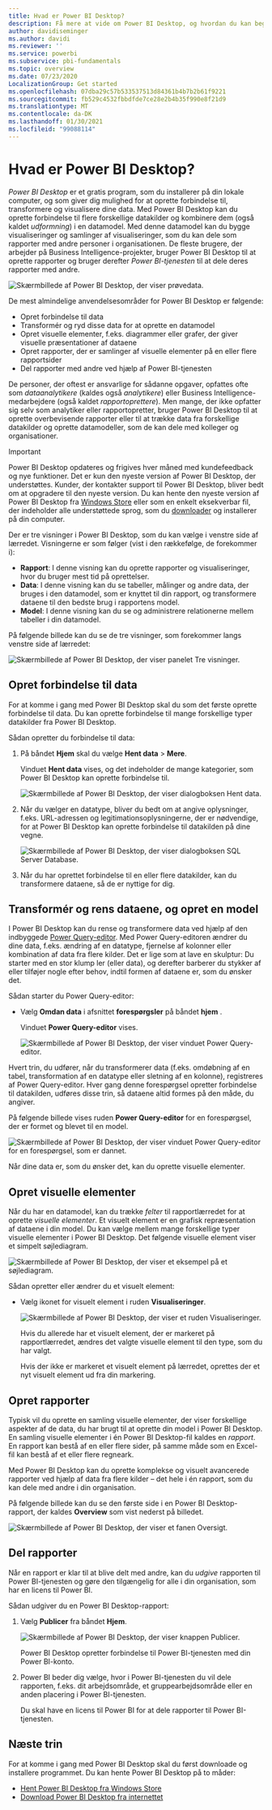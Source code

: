 ```yaml
---
title: Hvad er Power BI Desktop?
description: Få mere at vide om Power BI Desktop, og hvordan du kan begynde at bruge det.
author: davidiseminger
ms.author: davidi
ms.reviewer: ''
ms.service: powerbi
ms.subservice: pbi-fundamentals
ms.topic: overview
ms.date: 07/23/2020
LocalizationGroup: Get started
ms.openlocfilehash: 07dba29c57b533537513d84361b4b7b2b61f9221
ms.sourcegitcommit: fb529c4532fbbdfde7ce28e2b4b35f990e8f21d9
ms.translationtype: MT
ms.contentlocale: da-DK
ms.lasthandoff: 01/30/2021
ms.locfileid: "99088114"
---
```

# <a name="what-is-power-bi-desktop"></a>Hvad er Power BI Desktop?

*Power BI Desktop* er et gratis program, som du installerer på din lokale computer, og som giver dig mulighed for at oprette forbindelse til, transformere og visualisere dine data. Med Power BI Desktop kan du oprette forbindelse til flere forskellige datakilder og kombinere dem (også kaldet *udformning*) i en datamodel. Med denne datamodel kan du bygge visualiseringer og samlinger af visualiseringer, som du kan dele som rapporter med andre personer i organisationen. De fleste brugere, der arbejder på Business Intelligence-projekter, bruger Power BI Desktop til at oprette rapporter og bruger derefter *Power BI-tjenesten* til at dele deres rapporter med andre.

![Skærmbillede af Power BI Desktop, der viser prøvedata.](media/desktop-what-is-desktop/what-is-desktop_01.png)

De mest almindelige anvendelsesområder for Power BI Desktop er følgende:

* Opret forbindelse til data
* Transformér og ryd disse data for at oprette en datamodel
* Opret visuelle elementer, f.eks. diagrammer eller grafer, der giver visuelle præsentationer af dataene
* Opret rapporter, der er samlinger af visuelle elementer på en eller flere rapportsider
* Del rapporter med andre ved hjælp af Power BI-tjenesten

De personer, der oftest er ansvarlige for sådanne opgaver, opfattes ofte som *dataanalytikere* (kaldes også *analytikere*) eller Business Intelligence-medarbejdere (også kaldet *rapportoprettere*). Men mange, der ikke opfatter sig selv som analytiker eller rapportopretter, bruger Power BI Desktop til at oprette overbevisende rapporter eller til at trække data fra forskellige datakilder og oprette datamodeller, som de kan dele med kolleger og organisationer.


> [!IMPORTANT]
> Power BI Desktop opdateres og frigives hver måned med kundefeedback og nye funktioner. Det er kun den nyeste version af Power BI Desktop, der understøttes. Kunder, der kontakter support til Power BI Desktop, bliver bedt om at opgradere til den nyeste version. Du kan hente den nyeste version af Power BI Desktop fra [Windows Store](https://aka.ms/pbidesktopstore) eller som en enkelt eksekverbar fil, der indeholder alle understøttede sprog, som du [downloader](https://www.microsoft.com/download/details.aspx?id=58494) og installerer på din computer.


Der er tre visninger i Power BI Desktop, som du kan vælge i venstre side af lærredet. Visningerne er som følger (vist i den rækkefølge, de forekommer i):
* **Rapport**: I denne visning kan du oprette rapporter og visualiseringer, hvor du bruger mest tid på oprettelser.
* **Data**: I denne visning kan du se tabeller, målinger og andre data, der bruges i den datamodel, som er knyttet til din rapport, og transformere dataene til den bedste brug i rapportens model.
* **Model**: I denne visning kan du se og administrere relationerne mellem tabeller i din datamodel.

På følgende billede kan du se de tre visninger, som forekommer langs venstre side af lærredet:

![Skærmbillede af Power BI Desktop, der viser panelet Tre visninger.](media/desktop-what-is-desktop/what-is-desktop-07.png)
 

## <a name="connect-to-data"></a>Opret forbindelse til data
For at komme i gang med Power BI Desktop skal du som det første oprette forbindelse til data. Du kan oprette forbindelse til mange forskellige typer datakilder fra Power BI Desktop. 

Sådan opretter du forbindelse til data:

1. På båndet **Hjem** skal du vælge **Hent data** > **Mere**. 

   Vinduet **Hent data** vises, og det indeholder de mange kategorier, som Power BI Desktop kan oprette forbindelse til.

   ![Skærmbillede af Power BI Desktop, der viser dialogboksen Hent data.](media/desktop-what-is-desktop/what-is-desktop_02.png)

2. Når du vælger en datatype, bliver du bedt om at angive oplysninger, f.eks. URL-adressen og legitimationsoplysningerne, der er nødvendige, for at Power BI Desktop kan oprette forbindelse til datakilden på dine vegne.

   ![Skærmbillede af Power BI Desktop, der viser dialogboksen SQL Server Database.](media/desktop-what-is-desktop/what-is-desktop_03.png)

3. Når du har oprettet forbindelse til en eller flere datakilder, kan du transformere dataene, så de er nyttige for dig.

## <a name="transform-and-clean-data-create-a-model"></a>Transformér og rens dataene, og opret en model

I Power BI Desktop kan du rense og transformere data ved hjælp af den indbyggede [Power Query-editor](../transform-model/desktop-query-overview.md). Med Power Query-editoren ændrer du dine data, f.eks. ændring af en datatype, fjernelse af kolonner eller kombination af data fra flere kilder. Det er lige som at lave en skulptur: Du starter med en stor klump ler (eller data), og derefter barberer du stykker af eller tilføjer nogle efter behov, indtil formen af dataene er, som du ønsker det. 

Sådan starter du Power Query-editor:

- Vælg **Omdan data** i afsnittet **forespørgsler** på båndet **hjem** .

   Vinduet **Power Query-editor** vises.

   ![Skærmbillede af Power BI Desktop, der viser vinduet Power Query-editor.](media/desktop-getting-started/designer_gsg_editquery.png)

Hvert trin, du udfører, når du transformerer data (f.eks. omdøbning af en tabel, transformation af en datatype eller sletning af en kolonne), registreres af Power Query-editor. Hver gang denne forespørgsel opretter forbindelse til datakilden, udføres disse trin, så dataene altid formes på den måde, du angiver.

På følgende billede vises ruden **Power Query-editor** for en forespørgsel, der er formet og blevet til en model.

 ![Skærmbillede af Power BI Desktop, der viser vinduet Power Query-editor for en forespørgsel, som er dannet.](media/desktop-getting-started/shapecombine_querysettingsfinished.png)

Når dine data er, som du ønsker det, kan du oprette visuelle elementer. 

## <a name="create-visuals"></a>Opret visuelle elementer 

Når du har en datamodel, kan du trække *felter* til rapportlærredet for at oprette *visuelle elementer*. Et visuelt element er en grafisk repræsentation af dataene i din model. Du kan vælge mellem mange forskellige typer visuelle elementer i Power BI Desktop. Det følgende visuelle element viser et simpelt søjlediagram. 

![Skærmbillede af Power BI Desktop, der viser et eksempel på et søjlediagram.](media/desktop-what-is-desktop/what-is-desktop_04.png)

Sådan opretter eller ændrer du et visuelt element: 

- Vælg ikonet for visuelt element i ruden **Visualiseringer**. 

   ![Skærmbillede af Power BI Desktop, der viser et ruden Visualiseringer.](media/desktop-what-is-desktop/what-is-desktop_05.png)

   Hvis du allerede har et visuelt element, der er markeret på rapportlærredet, ændres det valgte visuelle element til den type, som du har valgt. 

   Hvis der ikke er markeret et visuelt element på lærredet, oprettes der et nyt visuelt element ud fra din markering.


## <a name="create-reports"></a>Opret rapporter

Typisk vil du oprette en samling visuelle elementer, der viser forskellige aspekter af de data, du har brugt til at oprette din model i Power BI Desktop. En samling visuelle elementer i én Power BI Desktop-fil kaldes en *rapport*. En rapport kan bestå af en eller flere sider, på samme måde som en Excel-fil kan bestå af et eller flere regneark.

Med Power BI Desktop kan du oprette komplekse og visuelt avancerede rapporter ved hjælp af data fra flere kilder – det hele i én rapport, som du kan dele med andre i din organisation.

På følgende billede kan du se den første side i en Power BI Desktop-rapport, der kaldes **Overview** som vist nederst på billedet. 

![Skærmbillede af Power BI Desktop, der viser et fanen Oversigt.](media/desktop-what-is-desktop/what-is-desktop_01.png)

## <a name="share-reports"></a>Del rapporter

Når en rapport er klar til at blive delt med andre, kan du *udgive* rapporten til Power BI-tjenesten og gøre den tilgængelig for alle i din organisation, som har en licens til Power BI. 

Sådan udgiver du en Power BI Desktop-rapport: 

1. Vælg **Publicer** fra båndet **Hjem**.

   ![Skærmbillede af Power BI Desktop, der viser knappen Publicer.](media/desktop-what-is-desktop/what-is-desktop_06.png)

   Power BI Desktop opretter forbindelse til Power BI-tjenesten med din Power BI-konto. 

2. Power BI beder dig vælge, hvor i Power BI-tjenesten du vil dele rapporten, f.eks. dit arbejdsområde, et gruppearbejdsområde eller en anden placering i Power BI-tjenesten. 

   Du skal have en licens til Power BI for at dele rapporter til Power BI-tjenesten.


## <a name="next-steps"></a>Næste trin

For at komme i gang med Power BI Desktop skal du først downloade og installere programmet. Du kan hente Power BI Desktop på to måder:

* [Hent Power BI Desktop fra Windows Store](https://aka.ms/pbidesktopstore)
* [Download Power BI Desktop fra internettet](https://www.microsoft.com/download/details.aspx?id=58494)
